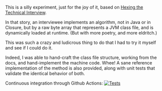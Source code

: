 This is a silly experiment, just for the joy of it, based on [Hexing the Technical Interview](https://aphyr.com/posts/341-hexing-the-technical-interview).

In that story, an interviewee implements an algorithm, not in Java or in Closure, but by a raw byte array that 
represents a JVM class file, and is dynamically loaded at runtime. (But with more poetry, and more eldritch.)

This was such a crazy and ludicrous thing to do that I had to try it myself and see if I could do it.

Indeed, I was able to hand-craft the class file structure, working from the docs, and hand-implement the machine code. 
Whee! A sane reference implementation of the method is also provided, along with unit tests that validate the identical 
behavior of both.

Continuous integration through Github Actions: [![Tests](https://github.com/samlindsaylevine/bytecode-maddness/workflows/Tests/badge.svg)](https://github.com/samlindsaylevine/bytecode-madness/actions)